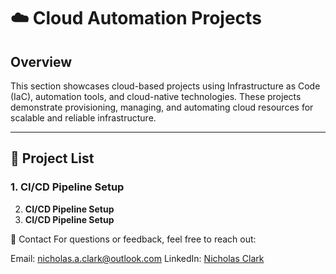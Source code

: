 # ☁️ Cloud Automation Projects

## Overview
This section showcases cloud-based projects using Infrastructure as Code (IaC), automation tools, and cloud-native technologies. These projects demonstrate provisioning, managing, and automating cloud resources for scalable and reliable infrastructure.

---

## 📂 Project List

### 1. **CI/CD Pipeline Setup**
2. **CI/CD Pipeline Setup**
3. **CI/CD Pipeline Setup**

📧 Contact
For questions or feedback, feel free to reach out:

Email: nicholas.a.clark@outlook.com
LinkedIn: [Nicholas Clark](https://www.linkedin.com/in/nicholas-a-clark/)
